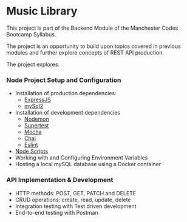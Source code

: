 # Music Library

This project is part of the Backend Module of the Manchester Codes Bootcamp Syllabus.

The project is an opportunity to build upon topics covered in previous modules and further explore concepts of REST API production.

The project explores:

### Node Project Setup and Configuration

- Installation of production dependencies:
  - [ExpressJS](https://www.npmjs.com/package/express)
  - [mySql2](https://www.npmjs.com/package/mysql2)
- Installation of development dependencies
  - [Nodemon](https://www.npmjs.com/package/nodemon)
  - [Supertest](https://www.npmjs.com/package/supertest)
  - [Mocha](https://www.npmjs.com/package/mocha)
  - [Chai](https://www.npmjs.com/package/chai)
  - [Eslint](https://www.npmjs.com/package/eslint)
- [Node Scripts](https://docs.npmjs.com/cli/v8/using-npm/scripts)
- Working with and Configuring Environment Variables
- Hosting a local mySQL database using a Docker container

### API Implementation & Development

- HTTP methods: POST, GET, PATCH and DELETE
- CRUD operations: create, read, update, delete
- Integration testing with Test driven development
- End-to-end testing with Postman
